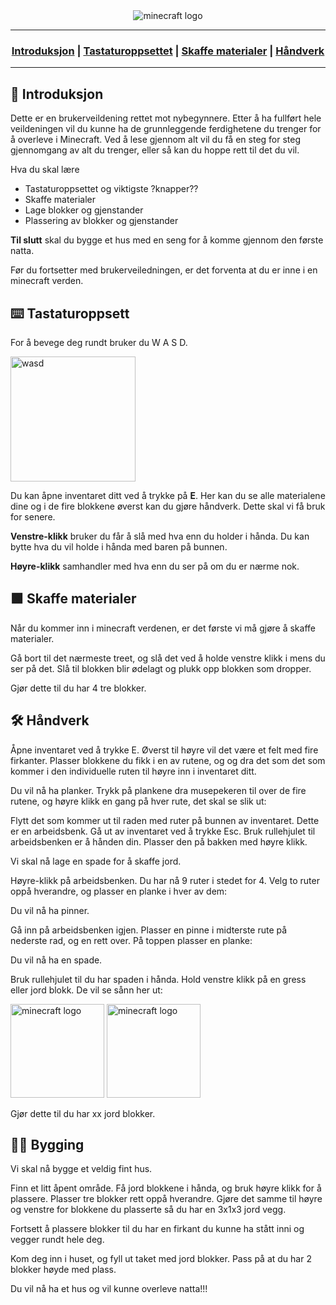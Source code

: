  <div align="center">
   <img src="https://github.com/mpu69/minecraft-brukerveiledning/assets/118540201/d7f01d0d-515a-4d77-acf0-a71f392137e0" alt="minecraft logo" width="auto" height="auto">
 </div>

 ---

<h3 align="center">
  
  [Introduksjon](#-introduksjon) |
  [Tastaturoppsettet](#%EF%B8%8F-tastaturoppsett) |
  [Skaffe materialer](#-skaffe-materialer) |
  [Håndverk](#%EF%B8%8F-h%C3%A5ndverk)
  
</h3>

---

 ## 🏁 Introduksjon

Dette er en brukerveildening rettet mot nybegynnere. Etter å ha fullført hele veildeningen vil du kunne ha de grunnleggende ferdighetene du trenger for å overleve i Minecraft. Ved å lese gjennom alt vil du få en steg for steg gjennomgang av alt du trenger, eller så kan du hoppe rett til det du vil.

Hva du skal lære
* Tastaturoppsettet og viktigste ?knapper??
* Skaffe materialer
* Lage blokker og gjenstander
* Plassering av blokker og gjenstander

**Til slutt** skal du bygge et hus med en seng for å komme gjennom den første natta.

Før du fortsetter med brukerveiledningen, er det forventa at du er inne i en minecraft verden.

## ⌨️ Tastaturoppsett

For å bevege deg rundt bruker du W A S D.

  <img src="https://github.com/mpu69/minecraft-brukerveiledning/assets/118540201/5a06813b-f608-4bab-a4de-4eb85e022b43" alt="wasd" width="200" height="auto">

Du kan åpne inventaret ditt ved å trykke på **E**. Her kan du se alle materialene dine og i de fire blokkene øverst kan du gjøre håndverk. Dette skal vi få bruk for senere.

**Venstre-klikk** bruker du får å slå med hva enn du holder i hånda. Du kan bytte hva du vil holde i hånda med baren på bunnen.

**Høyre-klikk** samhandler med hva enn du ser på om du er nærme nok.


## 🟩 Skaffe materialer

Når du kommer inn i minecraft verdenen, er det første vi må gjøre å skaffe materialer.

Gå bort til det nærmeste treet, og slå det ved å holde venstre klikk i mens du ser på det. Slå til blokken blir ødelagt og plukk opp blokken som dropper.

Gjør dette til du har 4 tre blokker.


## 🛠️ Håndverk

Åpne inventaret ved å trykke E. Øverst til høyre vil det være et felt med fire firkanter. Plasser blokkene du fikk i en av rutene, og og dra det som det som kommer i den individuelle ruten til høyre inn i inventaret ditt.

Du vil nå ha planker. Trykk på plankene dra musepekeren til over de fire rutene, og høyre klikk en gang på hver rute, det skal se slik ut:

Flytt det som kommer ut til raden med ruter på bunnen av inventaret. Dette er en arbeidsbenk. Gå ut av inventaret ved å trykke Esc. Bruk rullehjulet til arbeidsbenken er å hånden din. Plasser den på bakken med høyre klikk.

Vi skal nå lage en spade for å skaffe jord.

Høyre-klikk på arbeidsbenken. Du har nå 9 ruter i stedet for 4. Velg to ruter oppå hverandre, og plasser en planke i hver av dem: 

Du vil nå ha pinner.

Gå inn på arbeidsbenken igjen. Plasser en pinne i midterste rute på nederste rad, og en rett over. På toppen plasser en planke:

Du vil nå ha en spade.

Bruk rullehjulet til du har spaden i hånda. Hold venstre klikk på en gress eller jord blokk. De vil se sånn her ut:

<div>
  <img src="https://github.com/eliasuran/minecraft-brukerveiledning/assets/118540201/0fd1466f-29e7-4c4e-bb7c-efea345f8b4c" alt="minecraft logo" width="150" height="150">
   <img src="https://github.com/eliasuran/minecraft-brukerveiledning/assets/118540201/4b86a1c8-18b9-4d68-a2e0-e35c574ab788" alt="minecraft logo" width="150" height="150">
</div>


Gjør dette til du har xx jord blokker.

## 👷‍♂️ Bygging

Vi skal nå bygge et veldig fint hus.

Finn et litt åpent område. Få jord blokkene i hånda, og bruk høyre klikk for å plassere. Plasser tre blokker rett oppå hverandre. Gjøre det samme til høyre og venstre for blokkene du plasserte så du har en 3x1x3 jord vegg.

Fortsett å plassere blokker til du har en firkant du kunne ha stått inni og vegger rundt hele deg. 

Kom deg inn i huset, og fyll ut taket med jord blokker. Pass på at du har 2 blokker høyde med plass.

Du vil nå ha et hus og vil kunne overleve natta!!!
